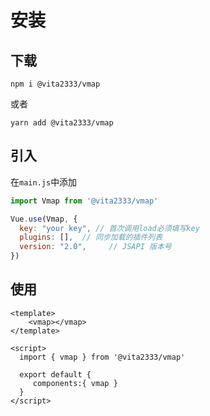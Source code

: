 # 安装

## 下载
```shell script
npm i @vita2333/vmap
```
或者
```shell script
yarn add @vita2333/vmap
```

## 引入
在`main.js`中添加
```javascript
import Vmap from '@vita2333/vmap'

Vue.use(Vmap, {
  key: "your key", // 首次调用load必须填写key
  plugins: [],  // 同步加载的插件列表
  version: "2.0",     // JSAPI 版本号
})
```

## 使用
```vue
<template>
    <vmap></vmap>
</template>

<script>
  import { vmap } from '@vita2333/vmap'

  export default {
     components:{ vmap }
  }
</script>
```
